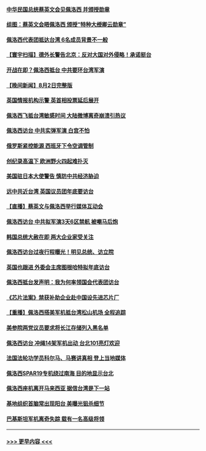 #### [中华民国总统蔡英文会见佩洛西 并颁授勋章](../pages/prog202/a103493486.md?t=08031151) 
#### [组图：蔡英文会晤佩洛西 颁授“特种大绶卿云勋章”](../pages/prog202/a103493509.md?t=08031151) 
#### [佩洛西代表团抵达台湾 6名成员背景不一般](../pages/prog202/a103493520.md?t=08031151) 
#### [【寰宇扫描】德外长警告北京：反对大国对外侵略！承诺挺台](../pages/prog202/a103493507.md?t=08031151) 
#### [开战在即？佩洛西抵台 中共要环台湾军演](../pages/prog202/a103493491.md?t=08031151) 
#### [【晚间新闻】8月2日完整版](../pages/prog202/a103493468.md?t=08031151) 
#### [英国情报机构示警 英首相投票延后展开](../pages/prog202/a103493462.md?t=08031151) 
#### [佩洛西飞抵台湾敏感时间 大陆微博离奇崩溃引热议](../pages/prog202/a103493427.md?t=08031151) 
#### [佩洛西访台 中共实弹军演 白宫不怕](../pages/prog202/a103493308.md?t=08031151) 
#### [俄罗斯紧控能源 西班牙下令空调管制](../pages/prog202/a103493312.md?t=08031151) 
#### [创纪录高温下 欧洲野火四起难扑灭](../pages/prog202/a103493314.md?t=08031151) 
#### [美国驻日本大使警告 慎防中共经济胁迫](../pages/prog202/a103493341.md?t=08031151) 
#### [远中共近台湾 英国议员团年底要访台](../pages/prog202/a103493305.md?t=08031151) 
#### [【直播】蔡英文与佩洛西举行媒体互动会](../pages/prog202/a103493186.md?t=08031151) 
#### [佩洛西访台 中共拟军演3天6区禁航 被嘲马后炮](../pages/prog202/a103493153.md?t=08031151) 
#### [韩国总统大赦在即 两大企业家受关注](../pages/prog202/a103493059.md?t=08031151) 
#### [佩洛西访台过夜行程曝光！明见总统、访立院](../pages/prog202/a103493035.md?t=08031151) 
#### [英国也跟进 外委会主席图根哈特拟年底访台](../pages/prog202/a103493047.md?t=08031151) 
#### [佩洛西抵台发声明：我为何率领国会代表团访台](../pages/prog202/a103492932.md?t=08031151) 
#### [《芯片法案》禁获补助企业赴中国设先进芯片厂](../pages/prog202/a103492914.md?t=08031151) 
#### [【重播】佩洛西搭美军机抵台湾松山机场 全程追踪](../pages/prog202/a103492868.md?t=08031151) 
#### [美参院两党议员要求将长江存储列入黑名单](../pages/prog202/a103492895.md?t=08031151) 
#### [佩洛西访台 冲绳14架军机出动 台北101亮灯欢迎](../pages/prog202/a103492905.md?t=08031151) 
#### [法国法轮功学员科尔马、马赛讲真相 登上当地媒体](../pages/prog202/a103492885.md?t=08031151) 
#### [佩洛西SPAR19专机绕过南海 目的地显示台北](../pages/prog202/a103492864.md?t=08031151) 
#### [佩洛西座机离开马来西亚 据信台湾是下一站](../pages/prog202/a103492821.md?t=08031151) 
#### [基地组织首脑常出现阳台 美曝光狙杀细节](../pages/prog202/a103492702.md?t=08031151) 
#### [巴基斯坦军机离奇失踪 载有一名高级将领](../pages/prog202/a103492754.md?t=08031151) 

----
#### [ >>> 更早内容 <<< ](../indexes/prog202-earlier.md)
